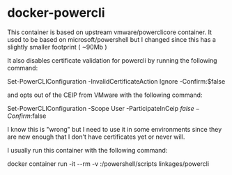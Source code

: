 # docker-powercli
This container is based on upstream vmware/powerclicore container. It used to be based on microsoft/powershell but I changed since this has a slightly smaller footprint ( ~90Mb )

It also disables certificate validation for powercli by running the following command:

Set-PowerCLIConfiguration -InvalidCertificateAction Ignore -Confirm:$false

and opts out of the CEIP from VMware with the following command:

Set-PowerCLIConfiguration -Scope User -ParticipateInCeip $false -Confirm:$false

I know this is "wrong" but I need to use it in some environments since they are new enough that I don't have certificates yet or never will.

I usually run this container with the following command:

docker container run -it --rm -v <where I keep scripts>:/powershell/scripts linkages/powercli